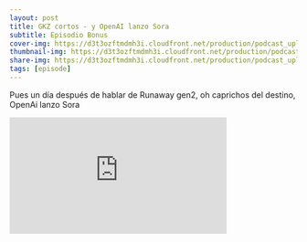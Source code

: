 ```yaml
---
layout: post
title: GKZ cortos - y OpenAI lanzo Sora
subtitle: Episodio Bonus
cover-img: https://d3t3ozftmdmh3i.cloudfront.net/production/podcast_uploaded_episode/14743809/14743809-1708123228347-1b4a82e45162f.jpg
thumbnail-img: https://d3t3ozftmdmh3i.cloudfront.net/production/podcast_uploaded_episode/14743809/14743809-1708123228347-1b4a82e45162f.jpg
share-img: https://d3t3ozftmdmh3i.cloudfront.net/production/podcast_uploaded_episode/14743809/14743809-1708123228347-1b4a82e45162f.jpg
tags: [episode]
---
```


Pues un día después de hablar de Runaway gen2, oh caprichos del destino, OpenAi lanzo Sora
<iframe src='https://podcasters.spotify.com/pod/show/geekingzone/embed/episodes/GKZ-cortos---y-OpenAI-lanzo-Sora-e2fsqq5' height='204px' width='380px' frameborder='0' scrolling='no'></iframe>